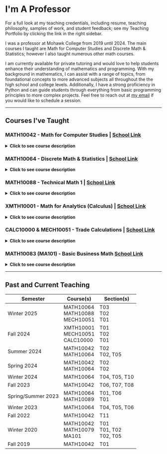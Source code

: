 # I'm A Professor

For a full look at my teaching credentials, including resume, teaching philosophy, samples of work, and student feedback; see my Teaching Portfolio by clicking the link in the right sidebar.

I was a professor at Mohawk College from 2019 until 2024.  The main courses I taught are Math for Computer Studies and Discrete Math & Statistics; however I also taught numerous other math courses.

I am currently available for private tutoring and would love to help students enhance their understanding of mathematics and programming. With my background in mathematics, I can assist with a range of topics, from foundational concepts to more advanced subjects all throughout the the high school and college levels. Additionally, I have a strong proficiency in Python and can guide students through everything from basic programming principles to more complex projects. Feel free to reach out at [my email](mailto:mike.verwer@gmail.com?subject=Private%20Tutoring%20Inquiry) if you would like to schedule a session.

---

## Courses I've Taught

### MATH10042 - Math for Computer Studies | [School Link](https://cereg.mohawkcollege.ca/course?courseCode=MATH10042)

<details><summary><b>Click to see course description</b></summary>
In this course we focus on the fundamentals of digital logic. We begin with the concept of positional numbering systems; including decimal, binary, octal, and hexadecimal.  It is important to begin here because the binary based number systems are the basis of all computer architecture and logic.  From there we discuss arithmetic in the binary system and introduce Boolean algebra.  
Boolean algebra is the logic system that computers use at the mechanical level of the <a href="https://en.wikipedia.org/wiki/Logic_gate#Manufacturing" target="_blank">gate</a>.  It is also how circuits are designed.  We showcase this by designing the circuit for a 7-segment display (think of the digits on a digital clock, or a basic calculator).  We also explore an application of binary strings through the example of Unicode UTF-8 code-point encodings.  
We finish the course with standard lessons on algebra, linear functions, and exponential and logarithmic functions.
</details>

### MATH10064 - Discrete Math & Statistics | [School Link](https://cereg.mohawkcollege.ca/course?courseCode=MATH10064)

<details><summary><b>Click to see course description</b></summary>
Within this curriculum, we discuss various introductory topics in the realm of discrete mathematics.  Discreteness means that things are fully separated from each other; you could also say that the members of a discrete set are listable, or <a href="https://en.wikipedia.org/wiki/Countable_set" target="_blank">countable</a>.  
The typical example of a discrete set is the set of Integers.  In fact all discrete sets can be reduced to some subset of the integers. For this reason, studying the integers is of huge importance in discrete math and, to that end, the course begins with some introductory number theory. We start with the primary building blocks of the integers, prime numbers. We discuss testing for primality and then expand our notion of "division" in the integers with modular arithmetic.  
After this we shift our focus to counting and probabilities, and then finish the course with an exploration of introductory statistics.
</details>

### MATH10088 - Technical Math 1 | [School Link](https://cereg.mohawkcollege.ca/course?courseCode=MATH10088)

<details><summary><b>Click to see course description</b></summary>
This is the first math course for various engineering programs; including civil and mechanical engineering,
architectural technology, and others.
<br>
The content focuses on core math skills for problem solving and analytical thinking. It begins with a review of algebra,
calculation methods, and unit conversion. Afterwards, we move into problem solving techniques involving algebra and
linear equations, then moving into a study of angles, and triangle trigonometry, and ending with systems of linear
equations.
</details>

### XMTH10001 - Math for Analytics (Calculus) | [School Link](https://myssb.mohawkcollege.ca/mcprod/psecrsdes.P_CrseGet_PS?subj_code=XMTH&crse_numb=10001&term_code=202330&prg=392&vrs=23-A)

<details><summary><b>Click to see course description</b></summary>
This course is part of the newly offered <a href="https://www.mohawkcollege.ca/programs/business/bachelor-of-analytics-and-data-management-honours-392" target="_blank">Bachelor of Analytics and Data Management</a> program at Mohawk, in which students earn a full Bachelors degree in the field of data analytics with a focus on business decision making. The program is offered through the Business department.
<br>
The content of the course revolves around differential and integral calculus with a strong focus on business related applications. We begin by understanding algebraic and transcendental functions, like polynomials, rational functions, exponential/logarithmic functions, etc. before diving into differentiation and then integration.
</details>

### CALC10000 & MECH10051 - Trade Calculations | [School Link](https://cereg.mohawkcollege.ca/search/publicCourseSearchDetails.do?method=load&courseId=1012645&selectedProgramAreaId=1009675&selectedProgramStreamId=1009723)

<details><summary><b>Click to see course description</b></summary>
CALC10000 and MECH10051 are both offered at the Mohawk College Trade School located at the Stoney Creek campus. The courses contain the same material but are specified for different skilled trade programs.
<br>
The courses go over foundational concepts in math like arithmetic, fractions, decimals, and proportions & percentages.
</details>

### MATH10083 (MA101) - Basic Business Math [School Link](https://myssb.mohawkcollege.ca/mcprod/psecrsdes.P_CrseGet_PS?subj_code=MATH&crse_numb=10083&term_code=202130&prg=320&vrs=24-A)

<details><summary><b>Click to see course description</b></summary>
This course begins with foundational math concepts in numeracy and algebraic skills like the order of operations, exponents, and algebraic manipulation of equations. After this, we move into business related topics of trade & cash discounts, invoicing, markup & markdown, and break-even analysis.
</details>

---

## Past and Current Teaching

| Semester | Course(s) | Section(s) |
| - | - | - |
| Winter 2025 | MATH10064 <br> MATH10088 <br> MECH10051 | T03 <br> T02 <br> T01 |
| Fall 2024 | XMTH10001 <br> MECH10051 <br> CALC10000 | T01 <br> T02 <br> T01 |
| Summer 2024 | MATH10042 <br> MATH10064| T02 <br> T02, T05 |
| Spring 2024 | MATH10042 <br> MATH10064| T02 <br> T02 |
| Winter 2024 | MATH10064 | T04, T05, T10 |
| Fall 2023 | MATH10042 | T06, T07, T08 |
| Spring/Summer 2023 | MATH10064 <br> MATH10089 | T01, T06 <br> T01 |
| Winter 2023 | MATH10064 | T04, T05, T06 |
| Fall 2022 | MATH10042 | T11 |
| Winter 2020 | MATH10042 <br> MATH10079 <br> MA101 | T01 <br> T01, T02 <br> T02, T05 |
| Fall 2019 | MATH10042 | T01 |
